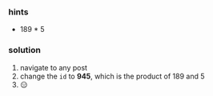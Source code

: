### hints
* 189 * 5


### solution

1. navigate to any post
2. change the `id` to **945**, which is the product of 189 and 5
3. 😑
